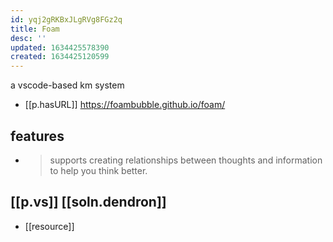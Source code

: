 ```yaml
---
id: yqj2gRKBxJLgRVg8FGz2q
title: Foam
desc: ''
updated: 1634425578390
created: 1634425120599
---
```



a vscode-based km system

- [[p.hasURL]] https://foambubble.github.io/foam/

## features

- > supports creating relationships between thoughts and information to help you think better.

## [[p.vs]] [[soln.dendron]]

- [[resource]] 
